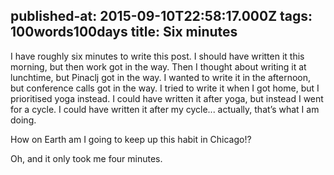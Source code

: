 published-at: 2015-09-10T22:58:17.000Z
tags: 100words100days
title: Six minutes
---
<p>I have roughly six minutes to write this post. I should have written it this morning, but then work got in the way. Then I thought about writing it at lunchtime, but Pinaclj got in the way. I wanted to write it in the afternoon, but conference calls got in the way. I tried to write it when I got home, but I prioritised yoga instead. I could have written it after yoga, but instead I went for a cycle. I could have written it after my cycle... actually, that’s what I am doing.<br></p><p>How on Earth am I going to keep up this habit in Chicago!?</p><p>Oh, and it only took me four minutes.</p>
